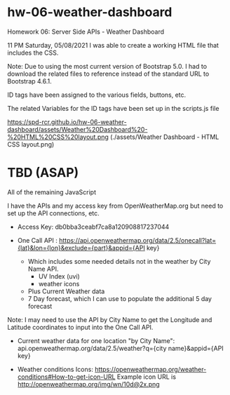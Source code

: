 # hw-06-weather-dashboard

Homework 06: Server Side APIs - Weather Dashboard

11 PM Saturday, 05/08/2021
I was able to create a working HTML file that includes the CSS.

Note: Due to using the most current version of Bootstrap 5.0. I had to download the related files to reference instead of the standard URL to Bootstrap 4.6.1.

ID tags have been assigned to the various fields, buttons, etc.

The related Variables for the ID tags have been set up in the scripts.js file

https://spd-rcr.github.io/hw-06-weather-dashboard/assets/Weather%20Dashboard%20-%20HTML%20CSS%20layout.png
(./assets/Weather Dashboard - HTML CSS layout.png)

# TBD (ASAP)

All of the remaining JavaScript

I have the APIs and my access key from OpenWeatherMap.org but need to set up the API connections, etc.

- Access Key: db0bba3ceabf7ca8a120908817237044

- One Call API : https://api.openweathermap.org/data/2.5/onecall?lat={lat}&lon={lon}&exclude={part}&appid={API key}
  - Which includes some needed details not in the weather by City Name API.
    - UV Index (uvi)
    - weather icons
  - Plus Current Weather data
  - 7 Day forecast, which I can use to populate the additional 5 day forecast

Note: I may need to use the API by City Name to get the Longitude and Latitude coordinates to input into the One Call API.

- Current weather data for one location "by City Name": api.openweathermap.org/data/2.5/weather?q={city name}&appid={API key}

- Weather conditions Icons: https://openweathermap.org/weather-conditions#How-to-get-icon-URL
  Example icon URL is http://openweathermap.org/img/wn/10d@2x.png
